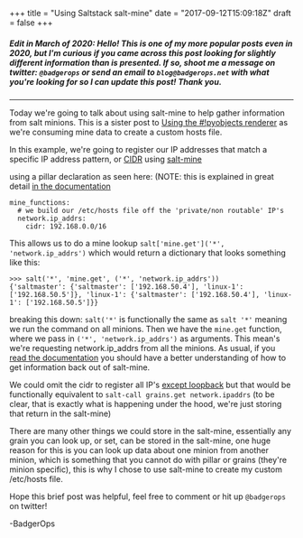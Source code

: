 +++
title = "Using Saltstack salt-mine"
date = "2017-09-12T15:09:18Z"
draft = false
+++

<!--kg-card-begin: markdown--><h5 id="editinmarchof2020hellothisisoneofmymorepopularpostsevenin2020butimcuriousifyoucameacrossthispostlookingforslightlydifferentinformationthanispresentedifsoshootmeamessageontwitterbadgeropsorsendanemailtoblogbadgeropsnetwithwhatyourelookingforsoicanupdatethispostthankyou">Edit in March of 2020: Hello! This is one of my more popular posts even in 2020, but I'm curious if you came across this post looking for slightly different information than is presented. If so, shoot me a message on twitter: <code>@badgerops</code> or send an email to <code>blog@badgerops.net</code> with what you're looking for so I can update this post! Thank you.</h5>
<hr>
<p>Today we're going to talk about using salt-mine to help gather information from salt minions. This is a sister post to <a href="__GHOST_URL__/2018/02/09/using-the-saltstack-pyobjects-renderer/">Using the #!pyobjects renderer</a> as we're consuming mine data to create a custom hosts file.</p>
<p>In this example, we're going to register our IP addresses that match a specific IP address pattern, or <a href="https://en.wikipedia.org/wiki/Classless_Inter-Domain_Routing">CIDR</a> using <a href="https://docs.saltstack.com/en/latest/topics/mine/">salt-mine</a></p>
<p>using a pillar declaration as seen here: (NOTE: this is explained in great detail <a href="https://docs.saltstack.com/en/latest/topics/mine/">in the documentation</a></p>
<pre><code>mine_functions:
  # we build our /etc/hosts file off the 'private/non routable' IP's
  network.ip_addrs:
    cidr: 192.168.0.0/16
</code></pre>
<p>This allows us to do a mine lookup <code>salt['mine.get']('*', 'network.ip_addrs')</code> which would return a dictionary that looks something like this:</p>
<pre><code>&gt;&gt;&gt; salt('*', 'mine.get', ('*', 'network.ip_addrs'))
{'saltmaster': {'saltmaster': ['192.168.50.4'], 'linux-1': ['192.168.50.5']}, 'linux-1': {'saltmaster': ['192.168.50.4'], 'linux-1': ['192.168.50.5']}}
</code></pre>
<p>breaking this down: <code>salt('*'</code> is functionally the same as <code>salt '*'</code> meaning we run the command on all minions. Then we have the <code>mine.get</code> function, where we pass in <code>('*', 'network.ip_addrs')</code> as arguments. This mean's we're requesting network.ip_addrs from all the minions. As usual, if you <a href="https://docs.saltstack.com/en/latest/topics/mine/#example">read the documentation</a> you should have a better understanding of how to get information back out of salt-mine.</p>
<p>We could omit the cidr to register all IP's <a href="https://docs.saltstack.com/en/latest/ref/modules/all/salt.modules.network.html#salt.modules.network.ipaddrs">except loopback</a> but that would be functionally equivalent to <code>salt-call grains.get network.ipaddrs</code> (to be clear, that is exactly what is happening under the hood, we're just storing that return in the salt-mine)</p>
<p>There are many other things we could store in the salt-mine, essentially any grain you can look up, or set, can be stored in the salt-mine, one huge reason for this is you can look up data about one minion from another minion, which is something that you cannot do with pillar or grains (they're minion specific), this is why I chose to use salt-mine to create my custom /etc/hosts file.</p>
<p>Hope this brief post was helpful, feel free to comment or hit up <code>@badgerops</code> on twitter!</p>
<p>-BadgerOps</p>
<!--kg-card-end: markdown-->